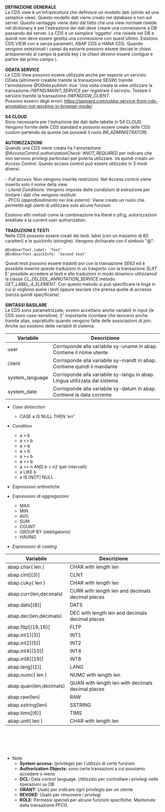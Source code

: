 <b>DEFINIZIONE GENERALE</b></br>
La CDS view è un'infrastruttura che definisce un modello dati (simile ad una semplice view). Questo modello dati viene creato nel database e non sul server. Questo vantaggio viene dato dal fatto che una view normale risiede nel dictionary e per l'estrazione dei dati deve creare una connessione a DB passando dal server. La CDS è un semplice 'oggetto' che risiede nel DB e quindi non deve essere gestita una connessione con quest'ultimo. Esistono CDS VIEW con e senza parametri, ABAP CDS e HANA CDS. Quando vengono selezionati i campi da estrarre possono essere decise le chiavi anteponendo al campo la parola key ( le chiavi devono essere contigue e partire dal primo campo ).
</br>
</br>
<b>ODATA SERVICE</b></br>
Le CDS View possono essere utilizzate anche per esporre un servizio OData (altrimenti creabile tramite la transazione SEGW) tramite l'annotazione <i>@OData.publish: true.</i> Una volta creata la view utilizzare la transazione <i>/IWFND/MAINT_SERVICE</i> per registrare il servizio. Testare il servizio tramite la transazione <i>/IWFND/GW_CLIENT</i>. <br>
Possono esserci degli errori: https://sapyard.com/odata-service-from-cds-annotation-not-working-in-browser-mode/
</br>
</br>
<b>S4 CLOUD</b></br>
Sono necessarie per l'estrazione dei dati dalle tabelle in S4 CLOUD. Vengono fornite delle CDS standard e possono essere create delle CDS custom partendo da queste (se possiedi il ruolo <i>BR_ADMINISTRATOR</i>).
</br>
</br>
<b>AUTORIZZAZIONI</b></br>
Quando una CDS viene creata ha l'annotazione <i>@AccessControl.authorizationCheck: #NOT_REQUIRED</i> per indicare che non servono privilegi particolari per poterla utilizzare. Va quindi creato un <i>Access Control</i>. Questo access control può essere utilizzato in 3 modi diversi: </br>  
    - <i>Full access:</i> Non vengono inserite restrizioni. Nel Access control viene inserito solo il nome della view.</br> 
    - <i>Literal Conditions:</i> Vengono imposte delle condizioni di estrazione per limitare i dati che vengono restituiti</br> 
    - <i>PFCG (approfondimento nei link esterni):</i> Viene creato un ruolo che permette agli utenti di utilizzare solo alcune funzioni</br> 
    
Esistono altri metodi come la combinazione tra literal e pfcg, autorizzazioni ereditate e la current user authorization.
</br>
</br>
<b>TRADUZIONI E TESTI</b></br>
Nelle CDS possono essere creati dei testi: label (con un massimo di 60 caratteri) e le quickinfo (stringhe). 
Vengono dichiarate con il simbolo "@":
```abap
@EndUserText.label: 'Test'
@EndUserText.quickInfo: 'Second test'
```
Questi testi possono essere tradotti poi con la transazione <i>SE63</i> ed è possibile inserire queste traduzioni in un trasporto con la transazione <i>SLXT</i>.<br>
E' possibile accedere ai testi e alle traduzioni in modo dinamico utilizzanod la classe <i>CL_DD_DDL_ANNOTATION_SERVICE</i> metodo <i>GET_LABEL_4_ELEMENT</i>. Con questo metodo si può specificare la linga in cui si vogliono avere i testi oppure lasciare che prensa quella di accesso (senza quindi specificarla).
</br>
</br>
<b>SINTASSI BASILARE</b></br>
Le CDS sono parametrizzate, ovvero accettano anche variabili in input (le CDS sono case-sensitive). E' importante ricordare che lavorano anche tramite alias, soprattutto quando vengono fatte delle associazioni di join. Anche qui esistono delle variabili di sistema:

| Variabile          | Descrizione                                                                 |
|--------------------|-----------------------------------------------------------------------------|
| user               | Corrisponde alla variabile sy-uname in abap. Contiene il nome utente        |
| client             | Corrisponde alla variabile sy-mandt in abap. Contiene quindi il mandante    |               
| system_language    | Corrisponde alla variabile sy-langu in abap. Lingua utilizzata dal sistema  |
| system_date        | Corrisponde alla variabile sy-datum in abap. Contiene la data corrente      |

- <i>Case distinction</i>
    - CASE a IS NULL THEN 'err'

- <i>Condition</i>
    - a = b
    - a <> b
    - a > b
    - a < b
    - a >= b
    - a <= b
    - a <= n AND b > n2 (per intervalli)
    - a LIKE b
    - a IS [NOT] NULL
    
- <i>Espressioni aritmetiche</i>

- <i>Espressioni di aggregazioni</i>
    - MAX
    - MIN
    - AVG
    - SUM
    - COUNT
    - GROUP BY (obbligatorio)
    - HAVING
    
- <i>Espressioni di casting</i>

| Variabile               | Descrizione                                                                 |
|-------------------------|-----------------------------------------------------------------------------|
| abap.char( len )        | CHAR with length len                                                        |
| abap.clnt[(3)]          | CLNT                                                                        |               
| abap.cuky( len )        | CHAR with length len                                                        |
| abap.curr(len,decimals) | CURR with length len and decimals decimal places                            |
| abap.dats[(8)]          | DATS                                                                        |
| abap.dec(len,decimals)  | DEC with length len and decimals decimal places                             |
| abap.fltp[(16,16)]	  | FLTP                                                                        |
| abap.int1[(3)]	      | INT1                                                                        |
| abap.int2[(5)]	      | INT2                                                                        |
| abap.int4[(10)]         | INT4                                                                        |
| abap.int8[(19)]         | INT8                                                                        |
| abap.lang[(1)]          | LANG                                                                        |
| abap.numc( len )        | NUMC with length len                                                        |
| abap.quan(len,decimals) | QUAN with length len with decimals decimal places                           |
| abap.raw(len)           | RAW                                                                         |
| abap.sstring(len)       | SSTRING                                                                     |
| abap.tims[(6)]          | TIMS                                                                        |
| abap.unit( len )        | CHAR with length len                                                        |

</br>
</br>
</br>
</br>

 - Note
    - <b>System access:</b> (privilege) per l'utilizzo di certe funzioni
    - <b>Authorization Objects:</b> sono certe transazioni a cui possiamo accedere o meno
    - <b>DCL:</b> Data control language. Utilizzato per controllare i privilegi nelle operazioni su DB
    - <b>GRANT:</b> Usato per indicare ogni privilegio per un utente
    - <b>REVOKE:</b> Usato per rimuovere i privilegi
    - <b>ROLE:</b> Permessi speciali per alcune funzioni specifiche. Mantenute dalla transazione <i>PFCG</i>.

